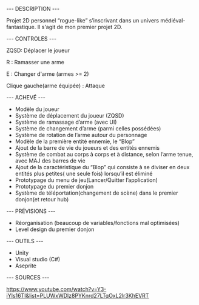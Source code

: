 --- DESCRIPTION ---

Projet 2D personnel “rogue-like” s’inscrivant dans un univers médiéval-fantastique. Il s'agit de mon premier projet 2D.

--- CONTROLES ---

ZQSD: Déplacer le joueur

R : Ramasser une arme

E : Changer d'arme (armes >= 2)

Clique gauche(arme équipée) : Attaque


--- ACHEVÉ ---

- Modèle du joueur
- Système de déplacement du joueur (ZQSD)
- Système de ramassage d’arme (avec UI)
- Système de changement d’arme (parmi celles possédées)
- Système de rotation de l’arme autour du personnage
- Modèle de la première entité ennemie, le “Blop”
- Ajout de la barre de vie du joueurs et des entités ennemis
- Système de combat au corps à corps et à distance, selon l’arme tenue, avec MAJ des barres de vie
- Ajout de la caractéristique du “Blop” qui consiste à se diviser en deux entités plus petites( une seule fois) lorsqu’il est éliminé
- Prototypage du menu de jeu(Lancer/Quitter l’application)
- Prototypage du premier donjon
- Système de téléportation(changement de scène) dans le premier donjon(et retour hub)
    

--- PRÉVISIONS ---

- Réorganisation (beaucoup de variables/fonctions mal optimisées)
- Level design du premier donjon

--- OUTILS ---

- Unity
- Visual studio (C#)
- Aseprite

--- SOURCES ---

https://www.youtube.com/watch?v=Y3-iYIs16TI&list=PLUWxWDlz8PYKnrd27LTqOxL2lr3KhEVRT
